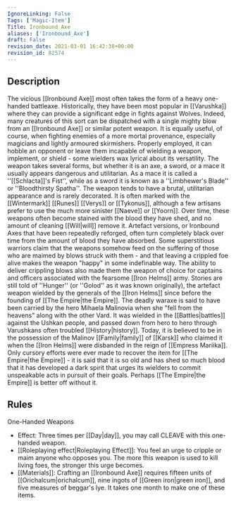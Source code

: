 ```yaml
---
IgnoreLinking: False
Tags: ['Magic-Item']
Title: Ironbound Axe
aliases: ['Ironbound_Axe']
draft: False
revision_date: 2021-03-01 16:42:38+00:00
revision_id: 82574
---
```


## Description
The vicious [[Ironbound Axe]] most often takes the form of a heavy one-handed battleaxe. Historically, they have been most popular in [[Varushka]] where they can provide a significant edge in fights against Wolves. Indeed, many creatures of this sort can be dispatched with a single mighty blow from an [[Ironbound Axe]] or similar potent weapon. It is equally useful, of course, when fighting enemies of a more mortal provenance, especially magicians and lightly armoured skirmishers. Properly employed, it can hobble an opponent or leave them incapable of wielding a weapon, implement, or shield - some wielders wax lyrical about its versatility. 
The weapon takes several forms, but whether it is an axe, a sword, or a mace it usually appears dangerous and utilitarian. As a mace it is called a ''[[Schlacta]]'s Fist'', while as a sword it is known as a ''Limbhewer's Blade'' or ''Bloodthirsty Spatha''. The weapon tends to have a brutal, utilitarian appearance and is rarely decorated. It is often marked with the [[Wintermark]] [[Runes]] [[Verys]] or [[Tykonus]], although a few artisans prefer to use the much more sinister [[Naeve]] or [[Yoorn]]. Over time, these weapons often become stained with the blood they have shed, and no amount of cleaning [[Will|will]] remove it. Artefact versions, or Ironbound Axes that have been repeatedly reforged, often turn completely black over time from the amount of blood they have absorbed. Some superstitious warriors claim that the weapons somehow feed on the suffering of those who are maimed by blows struck with them - and that leaving a crippled foe alive makes the weapon "happy" in some indefinable way.
The ability to deliver crippling blows also made them the weapon of choice for captains and officers associated with the fearsome [[Iron Helms]] army. Stories are still told of ''Hunger'' (or ''Golod'' as it was known originally), the artefact weapon wielded by the generals of the [[Iron Helms]] since before the founding of [[The Empire|the Empire]]. The deadly waraxe is said to have been carried by the hero Mihaela Malinovia when she "fell from the heavens" along with the other Vard. It was wielded in the [[Battles|battles]] against the Ushkan people, and passed down from hero to hero through Varushkans often troubled [[History|history]]. Today, it is believed to be in the possession of the Malinov [[Family|family]] of [[Karsk]] who claimed it when the [[Iron Helms]] were disbanded in the reign of [[Empress Mariika]]. Only cursory efforts were ever made to recover the item for [[The Empire|the Empire]] - it is said that it is so old and has shed so much blood that it has developed a dark spirit that urges its wielders to commit unspeakable acts in pursuit of their goals. Perhaps [[The Empire|the Empire]] is better off without it.
## Rules
One-Handed Weapons
* Effect: Three times per [[Day|day]], you may call CLEAVE with this one-handed weapon.
* [[Roleplaying effect|Roleplaying Effect]]: You feel an urge to cripple or maim anyone who opposes you. The more this weapon is used to kill living foes, the stronger this urge becomes.
* [[Materials]]: Crafting an [[Ironbound Axe]] requires  fifteen units of [[Orichalcum|orichalcum]], nine ingots of [[Green iron|green iron]], and five measures of beggar's lye. It takes one month to make one of these items.